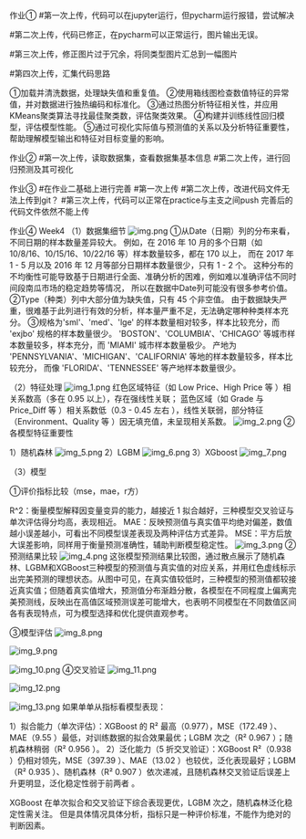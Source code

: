 作业①
#第一次上传，代码可以在jupyter运行，但pycharm运行报错，尝试解决

#第二次上传，代码已修正，在pycharm可以正常运行，图片输出无误。

#第三次上传，修正图片过于冗余，将同类型图片汇总到一幅图片

#第四次上传，汇集代码思路

①加载并清洗数据，处理缺失值和重复值。
②使用箱线图检查数值特征的异常值，并对数据进行独热编码和标准化。
③通过热图分析特征相关性，并应用KMeans聚类算法寻找最佳聚类数，评估聚类效果。
④构建并训练线性回归模型，评估模型性能。
⑤通过可视化实际值与预测值的关系以及分析特征重要性，帮助理解模型输出和特征对目标变量的影响。

作业②
#第一次上传，读取数据集，查看数据集基本信息
#第二次上传，进行回归预测及其可视化

作业③
#在作业二基础上进行完善
#第一次上传
#第二次上传，改进代码文件无法上传到git？
#第三次上传，代码可以正常在practice与主支之间push
完善后的代码文件依然不能上传

作业④
Week4
（1）数据集细节
![img.png](img.png)
①从Date（日期）列的分布来看，不同日期的样本数量差异较大。
例如，在 2016 年 10 月的多个日期（如 10/8/16、10/15/16、10/22/16 等）样本数量较多，都在 170 以上，
而在 2017 年 1 - 5 月以及 2016 年 12 月等部分日期样本数量很少，只有 1 - 2 个。
这种分布的不均衡性可能导致基于日期进行全面、准确分析的困难，例如难以准确评估不同时间段南瓜市场的稳定趋势等情况，
所以在数据中Date列可能没有很多参考价值。
②Type（种类）列中大部分值为缺失值，只有 45 个非空值。
由于数据缺失严重，很难基于此列进行有效的分析，样本量严重不足，无法确定哪种种类样本充分。
③规格为'sml'、'med'、'lge' 的样本数量相对较多，样本比较充分，而 'exjbo' 规格的样本数量很少。
'BOSTON'、'COLUMBIA'、'CHICAGO' 等城市样本数量较多，样本充分，而 'MIAMI' 城市样本数量极少。
产地为 'PENNSYLVANIA'、'MICHIGAN'、'CALIFORNIA' 等地的样本数量较多，样本比较充分，
而像 'FLORIDA'、'TENNESSEE' 等产地样本数量很少。

（2）特征处理
![img_1.png](img_1.png)
红色区域特征（如 Low Price、High Price 等 ）相关系数高（多在 0.95 以上），存在强线性关联；
蓝色区域（如 Grade 与 Price_Diff 等 ）相关系数低（0.3 - 0.45 左右 ），线性关联弱，部分特征（Environment、Quality 等 ）因无填充值，未呈现相关系数。
![img_2.png](img_2.png)
②各模型特征重要性

1）随机森林
![img_5.png](img_5.png)
2）LGBM
![img_6.png](img_6.png)
3）XGboost
![img_7.png](img_7.png)

（3）模型

①评价指标比较（mse，mae，r方）

R^2：衡量模型解释因变量变异的能力，越接近 1 拟合越好，三种模型交叉验证与单次评估得分均高，表现相近。
MAE：反映预测值与真实值平均绝对偏差，数值越小误差越小，可看出不同模型误差表现及两种评估方式差异。
MSE：平方后放大误差影响，同样用于衡量预测准确性，辅助判断模型稳定性。
![img_3.png](img_3.png)
②预测结果比较
![img_4.png](img_4.png)
这张模型预测结果比较图，通过散点展示了随机森林、LGBM和XGBoost三种模型的预测值与真实值的对应关系，并用红色虚线标示出完美预测的理想状态。从图中可见，在真实值较低时，三种模型的预测值都较接近真实值；但随着真实值增大，预测值分布渐趋分散，各模型在不同程度上偏离完美预测线，反映出在高值区域预测误差可能增大，也表明不同模型在不同数值区间各有表现特点，可为模型选择和优化提供直观参考。

③模型评估
![img_8.png](img_8.png)

![img_9.png](img_9.png)

![img_10.png](img_10.png)
④交叉验证
![img_11.png](img_11.png)

![img_12.png](img_12.png)

![img_13.png](img_13.png)
如果单单从指标看模型表现：

1）拟合能力（单次评估）：XGBoost 的 R² 最高（0.977），MSE（172.49 ）、MAE（9.55 ）最低，对训练数据的拟合效果最优；LGBM 次之（R² 0.967 ）；随机森林稍弱（R² 0.956 ）。
2）泛化能力（5 折交叉验证）：XGBoost R²（0.938 ）仍相对领先，MSE（397.39 ）、MAE（13.02 ）也较优，泛化表现最好；LGBM（R² 0.935 ）、随机森林（R² 0.907 ）依次递减，且随机森林交叉验证后误差上升更明显，泛化稳定性弱于前两者 。

XGBoost 在单次拟合和交叉验证下综合表现更优，LGBM 次之，随机森林泛化稳定性需关注。
但是具体情况具体分析，指标只是一种评价标准，不能作为绝对的判断因素。